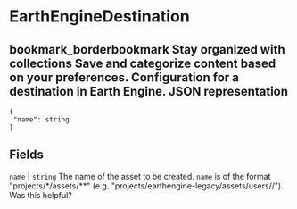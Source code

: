  
#  EarthEngineDestination
bookmark_borderbookmark Stay organized with collections  Save and categorize content based on your preferences.
Configuration for a destination in Earth Engine.
JSON representation  
---  
```
{
 "name": string
}
```
  
Fields  
---  
`name` |  `string` The name of the asset to be created. `name` is of the format "projects/*/assets/**" (e.g. "projects/earthengine-legacy/assets/users//").  
Was this helpful?
